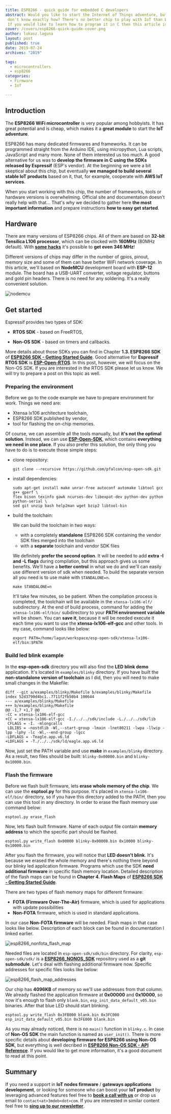 ```yaml
---
title: ESP8266 - quick guide for embedded C developers
abstract: Would you like to start the Internet of Things adventure, but you
 don't know exactly how? There's no better chip to play with IoT than ESP8266.
 If you would like to learn how to program it in C then this article is for you.
cover: /covers/esp8266-quick-guide-cover.png
author: lukasz.laguna
layout: post
published: true
date: 2019-07-24
archives: "2019"

tags:
  - microcontrollers
  - esp8266
categories:
  - Firmware
  - IoT

---
```


## Introduction

The **ESP8266 WiFi microcontroller** is very popular among hobbyists. It has
great potential and is cheap, which makes it a **great module** to start the
**IoT adventure**.

ESP8266 has many dedicated firmwares and frameworks. It can be programmed
straight from the Arduino IDE, using micropython, Lua scripts, JavaScript and
many more. None of them interested us too much. A good alternative for us was to
**develop the firmware in C using the SDKs released by Espressif**
(ESP's vendor). At the beginning we were a bit skeptical about this chip, but
eventually **we managed to build several stable IoT products** based on it,
that, for example, cooperate with **AWS IoT services**.

When you start working with this chip, the number of frameworks, tools or
hardware versions is overwhelming. Official site and documentation doesn't
really help with that... That's why we decided to gather here
**the most important information** and prepare instructions
**how to easy get started**.

## Hardware

There are many versions of ESP8266 chips. All of them are based on
**32-bit Tensilica L106 processor**, which can be clocked with **160MHz**
(80MHz default). With [**some hacks**](https://github.com/cnlohr/nosdk8266) it's
possible to **get even 346 MHz**!

Different versions of chips may differ in the number of gpios, pinout, memory
size and some of them can have better WiFi network coverage. In this article,
we'll based on **NodeMCU** development board with **ESP-12** module. The board
has a USB-UART converter, voltage regulator, buttons and gold pin headers. There
is no need for any soldering. It's a really convenient solution.

![nodemcu](/img/nodemcu.png)

## Get started

Espressif provides two types of SDK:

* **RTOS SDK** - based on FreeRTOS,

* **Non-OS SDK** - based on timers and callbacks.

More details about those SDKs you can find in Chapter **1.3. ESP8266 SDK** of
[**ESP8266 SDK - Getting Started Guide**](https://www.espressif.com/sites/default/files/documentation/2a-esp8266-sdk_getting_started_guide_en.pdf).
Good alternative for **Espressif RTOS SDK** is
[**ESP-Open-RTOS**](https://github.com/SuperHouse/esp-open-rtos). In this post,
however, we will focus on the Non-OS SDK. If you are interested in
the RTOS SDK please let us know. We will try to prepare a post on this topic as
well.

### Preparing the environment

Before we go to the code example we have to prepare environment for work.
Things we need are:

* Xtensa lx106 architecture toolchain,
* ESP8266 SDK published by vendor,
* tool for flashing the on-chip memories.

Of course, we can assemble all the tools manually, but
**it's not the optimal solution**. Instead, we can use
[**ESP-Open-SDK**](https://github.com/pfalcon/esp-open-sdk), which contains
**everything we need in one place**. If you also prefer this solution, the only
thing you have to do is to execute those simple steps:

* clone repository:
    
    ```
    git clone --recursive https://github.com/pfalcon/esp-open-sdk.git
    ```

* install dependencies:

    ```
    sudo apt-get install make unrar-free autoconf automake libtool gcc g++ gperf \
    flex bison texinfo gawk ncurses-dev libexpat-dev python-dev python python-serial \
    sed git unzip bash help2man wget bzip2 libtool-bin
    ```

* build the toolchain:

    We can build the toolchain in two ways:
    - with a completely **standalone** ESP8266 SDK containing the vendor SDK
files merged into the toolchain
    - with a **separate** toolchain and vendor SDK files

    We definitely **prefer the second option**. It will be needed to add
**extra -I and -L flags** during compilation, but this approach gives us some
benefits. We'll have a **better control** in what we do and we'll can easily use
different version of sdk when needed. To build the separate version all you need
is to use make with `STANDALONE=n`.

    ```
    make STANDALONE=n
    ```

    It'll take few minutes, so be patient. When the compilation process is
completed, the toolchain will be available in the `xtensa-lx106-elf/`
subdirectory. At the end of build process, command for adding the
`xtensa-lx106-elf/bin/` subdirectory to your **PATH environment variable** will
be shown. You can **save it**, because it will be needed execute it each time
you want to use the **xtensa-lx106-elf-gcc** and other tools. In my case,
command looks like below:

    ```
    export PATH=/home/lagun/workspace/esp-open-sdk/xtensa-lx106-elf/bin:$PATH
    ```

### Build led blink example

In the **esp-open-sdk** directory you will also find the **LED blink demo**
application. It's located in `examples/blinky` directory. If you have built the
**non-standalone version of toolchain** as I did, then you will need to make
small changes in the Makefile:

```
diff --git a/examples/blinky/Makefile b/examples/blinky/Makefile
index 52d3790d4bc1..7711f2fb50b4 100644
--- a/examples/blinky/Makefile
+++ b/examples/blinky/Makefile
@@ -1,7 +1,7 @@
-CC = xtensa-lx106-elf-gcc
+CC = xtensa-lx106-elf-gcc -I./../../sdk/include -L./../../sdk/lib
 CFLAGS = -I. -mlongcalls
 LDLIBS = -nostdlib -Wl,--start-group -lmain -lnet80211 -lwpa -llwip -lpp -lphy -lc -Wl,--end-group -lgcc
-LDFLAGS = -Teagle.app.v6.ld
+LDFLAGS = -T./../../sdk/ld/eagle.app.v6.ld
```

Now, just set the PATH variable and use **make** in `examples/blinky` directory.
As a result, two files should be built: `blinky-0x00000.bin` and
`blinky-0x10000.bin`.

### Flash the firmware

Before we flash built firmware, lets **erase whole memory of the chip**.
We can use the **esptool.py** for this purpose. It's placed in
`xtensa-lx106-elf/bin/` directory, so if you have this directory added to the
PATH, then you can use this tool in any directory. In order to erase the flash
memory use command below:

```
esptool.py erase_flash
```

Now, lets flash built firmware. Name of each output file contain
**memory address** to which the specific part should be flashed.

```
esptool.py write_flash 0x00000 blinky-0x00000.bin 0x10000 blinky-0x10000.bin
```

After you flash the firmware, you will notice that **LED doesn't blink**. It's
because we erased the whole memory and there's nothing there beyond our blinky
led application firmware. Programs which use the SDK
**need additional firmware** in specific flash memory location. Detailed
description of the flash maps can be found in **Chapter 4. Flash Maps** of
[**ESP8266 SDK - Getting Started Guide**](https://www.espressif.com/sites/default/files/documentation/2a-esp8266-sdk_getting_started_guide_en.pdf).

There are two types of flash memory maps for different firmware:

* **FOTA (Firmware Over-The-Air)** firmware, which is used for applications with
update possibilities
* **Non-FOTA** firmware, which is used in standard applications.

In our case **Non-FOTA firmware** will be needed. Flash maps in that case looks
like below. Description of each block can be found in documentation I linked
earlier.

![esp8266_nonfota_flash_map](/img/esp8266_nonfota_flash_map.png)

Needed files are located in `esp-open-sdk/sdk/bin` directory.
For clarity, `esp-open-sdk/sdk/` is a
[**ESP8266_NONOS_SDK**](https://github.com/espressif/ESP8266_NONOS_SDK)
repository used as a **git submodule**. Let's deal with flashing additional
firmware now. Specific addresses for specific files looks like below:

![esp8266_flash_map_addresses](/img/esp8266_flash_map_addresses.png)

Our chip has **4096KB** of memory so we'll use addresses from that column.
We already flashed the application firmware at **0x00000** and **0x10000**, so
now it's enough to flash only `blank.bin`, `esp_init_data_default_v05.bin`
binaries. After that blue LED should start blinking.
 
```
esptool.py write_flash 0x3FB000 blank.bin 0x3FC000 esp_init_data_default_v05.bin 0x3FE000 blank.bin
```

As you may already noticed, there is no `main()` function in `blinky.c`. In case
of **Non-OS SDK** the main function is named as `user_init()`. There is more
specific details about **developing firmware for ESP8266 using Non-OS SDK**, but
everything is well decribed in [**ESP8266 Non-OS SDK - API Reference**](https://www.espressif.com/sites/default/files/documentation/2a-esp8266-sdk_getting_started_guide_en.pdf).
If you would like to get more information, it's a good document to read at this
point.

## Summary

If you need a support in **IoT nodes firmware** /
**gateways applications development**, or looking for someone who can boost your
**IoT product** by leveraging advanced features feel free to
[**book a call with us**](https://calendly.com/3mdeb/consulting-remote-meeting)
or drop us email to `contact<at>3mdeb<dot>com`. If you are interested in similar
content feel free to [**sing up to our newsletter**](http://eepurl.com/gfoekD).
